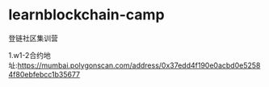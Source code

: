# learnblockchain-camp
登链社区集训营

1.w1-2合约地址:https://mumbai.polygonscan.com/address/0x37edd4f190e0acbd0e52584f80ebfebcc1b35677
